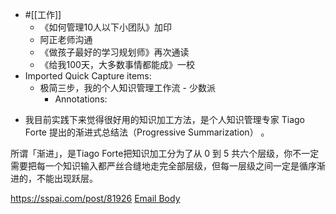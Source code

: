 - #[[工作]]
    - 《如何管理10人以下小团队》加印
    - 阿正老师沟通
    - 《做孩子最好的学习规划师》再次通读
    - 《给我100天，大多数事情都能成》一校
- Imported Quick Capture items:
    - 极简三步，我的个人知识管理工作流 - 少数派
        - Annotations:

* 我目前实践下来觉得很好用的知识加工方法，是个人知识管理专家 Tiago Forte 提出的渐进式总结法（Progressive Summarization） 。

所谓「渐进」，是Tiago Forte把知识加工分为了从 0 到 5
共六个层级，你不一定需要把每一个知识输入都严丝合缝地走完全部层级，但每一层级之间一定是循序渐进的，不能出现跃层。



https://sspai.com/post/81926 [Email Body](https://files.todoist.com/uHOovE4DFM7Q-CQty1hbbY5fg0xNFfA0oRmVFi3BgYhBnoaBmjGDHjByrB6QX7Vc/by/21878347/as/file.html)
